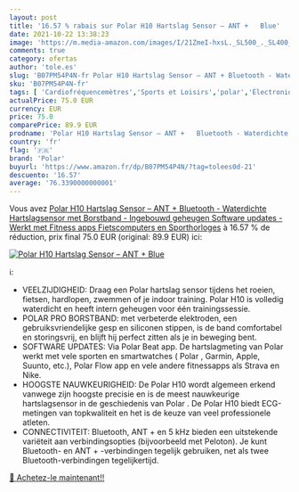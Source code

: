 ```yaml
---
layout: post
title: '16.57 % rabais sur Polar H10 Hartslag Sensor – ANT +   Blue'
date: 2021-10-22 13:38:23
image: 'https://m.media-amazon.com/images/I/21ZmeI-hxsL._SL500_._SL400_.jpg'
comments: true
category: ofertas
author: 'tole.es'
slug: 'B07PM54P4N-fr Polar H10 Hartslag Sensor – ANT + Bluetooth - Waterdichte...'
sku: 'B07PM54P4N-fr'
tags: [ 'Cardiofréquencemètres','Sports et Loisirs','polar','Électronique sportive', ]
actualPrice: 75.0 EUR
currency: EUR
price: 75.0
comparePrice: 89.9 EUR
prodname: 'Polar H10 Hartslag Sensor – ANT +   Bluetooth - Waterdichte Hartslagsensor met Borstband - Ingebouwd geheugen  Software updates - Werkt met Fitness apps  Fietscomputers en Sporthorloges'
country: 'fr'
flag: '🇫🇷'
brand: 'Polar'
buyurl: 'https://www.amazon.fr/dp/B07PM54P4N/?tag=tolees0d-21'
descuento: '16.57'
average: '76.3390000000001'
---
```


Vous avez [Polar H10 Hartslag Sensor – ANT +   Bluetooth - Waterdichte Hartslagsensor met Borstband - Ingebouwd geheugen  Software updates - Werkt met Fitness apps  Fietscomputers en Sporthorloges](https://www.amazon.fr/dp/B07PM54P4N/?tag=tolees0d-21)  à  16.57 % de réduction, prix final  75.0 EUR (original: 89.9 EUR) ici:

[![Polar H10 Hartslag Sensor – ANT +   Blue](https://m.media-amazon.com/images/I/21ZmeI-hxsL._SL500_._SL400_.jpg)](https://www.amazon.fr/dp/B07PM54P4N/?tag=tolees0d-21)

ℹ️:

- VEELZIJDIGHEID: Draag een Polar hartslag sensor tijdens het roeien, fietsen, hardlopen, zwemmen of je indoor training. Polar H10 is volledig waterdicht en heeft intern geheugen voor één trainingssessie.
- POLAR PRO BORSTBAND: met verbeterde elektroden, een gebruiksvriendelijke gesp en siliconen stippen, is de band comfortabel en storingsvrij, en blijft hij perfect zitten als je in beweging bent.
- SOFTWARE UPDATES: Via Polar Beat app. De hartslagmeting van Polar werkt met vele sporten en smartwatches ( Polar , Garmin, Apple, Suunto, etc.), Polar Flow app en vele andere fitnessapps als Strava en Nike.
- HOOGSTE NAUWKEURIGHEID: De Polar H10 wordt algemeen erkend vanwege zijn hoogste precisie en is de meest nauwkeurige hartslagsensor in de geschiedenis van Polar . De Polar H10 biedt ECG-metingen van topkwaliteit en het is de keuze van veel professionele atleten.
- CONNECTIVITEIT: Bluetooth, ANT + en 5 kHz bieden een uitstekende variëteit aan verbindingsopties (bijvoorbeeld met Peloton). Je kunt Bluetooth- en ANT + -verbindingen tegelijk gebruiken, net als twee Bluetooth-verbindingen tegelijkertijd.

[🛒 Achetez-le maintenant!!](https://www.amazon.fr/dp/B07PM54P4N/?tag=tolees0d-21)
